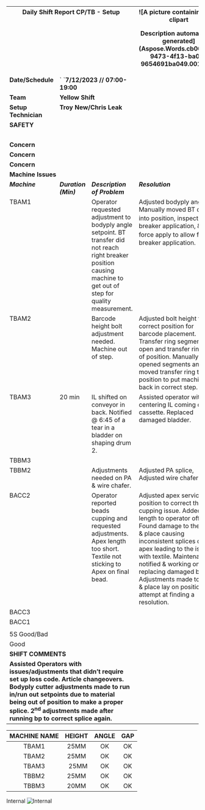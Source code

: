 ﻿
<table><tr><th colspan="4" valign="top"><b>Daily Shift Report CP/TB - Setup</b> </th><th colspan="3" valign="top">![A picture containing text, clipart

Description automatically generated](Aspose.Words.cb00feaa-9473-4f13-ba09-9654691ba049.001.png)</th></tr>
<tr><td valign="top"><b>Date/Schedule</b></td><td colspan="5" valign="top">`  `<b>7/12/2023   //   07:00-19:00</b></td><td rowspan="3" valign="top"></td></tr>
<tr><td valign="top"><b>Team</b></td><td colspan="5" valign="top"><b>Yellow Shift</b></td></tr>
<tr><td valign="top"><b>Setup Technician</b></td><td colspan="5" valign="top"><b>Troy New/Chris Leak</b></td></tr>
<tr><td colspan="7" valign="top"><b>SAFETY</b></td></tr>
<tr><td valign="top"></b> </td><td colspan="6" valign="top"></td></tr>
<tr><td valign="top"><b>Concern</b></td><td colspan="6" valign="top"></td></tr>
<tr><td valign="top"><b>Concern</b></td><td colspan="6" valign="top"> </td></tr>
<tr><td valign="top"><b>Concern</b></td><td colspan="6" valign="top"> </td></tr>
<tr><td colspan="7" valign="top"><b>Machine Issues</b></td></tr>
<tr><td valign="top"><b><i>Machine</i></b></td><td valign="top"><b><i>Duration (Min)</i></b></td><td colspan="3" valign="top"><b><i>Description of Problem</i></b></td><td colspan="2" valign="top"><b><i>Resolution</i></b></td></tr>
<tr><td valign="top"><a name="_hlk76554754"></a>TBAM1</td><td valign="top"></td><td colspan="3" valign="top">Operator requested adjustment to bodyply angle setpoint. BT transfer did not reach right breaker position causing machine to get out of step for quality measurement.</td><td colspan="2" valign="top">Adjusted bodyply angle. Manually moved BT drum into position, inspected 3<sup>rd</sup> breaker application, & used force apply to allow for 4<sup>th</sup> breaker application.</td></tr>
<tr><td valign="top">TBAM2</td><td valign="top"></td><td colspan="3" valign="top">Barcode height bolt adjustment needed. Machine out of step.</td><td colspan="2" valign="top">Adjusted bolt height to correct position for barcode placement. Transfer ring segments not open and transfer ring out of position. Manually opened segments and moved transfer ring to safe position to put machine back in correct step.</td></tr>
<tr><td valign="top">TBAM3</td><td valign="top">20 min</td><td colspan="3" valign="top">IL shifted on conveyor in back. Notified @ 6:45 of a tear in a bladder on shaping drum 2.</td><td colspan="2" valign="top">Assisted operator with centering IL coming off cassette. Replaced damaged bladder.</td></tr>
<tr><td valign="top">TBBM3</td><td valign="top"></td><td colspan="3" valign="top"></td><td colspan="2" valign="top"></td></tr>
<tr><td valign="top">TBBM2</td><td valign="top"></td><td colspan="3" valign="top">Adjustments needed on PA & wire chafer.</td><td colspan="2" valign="top">Adjusted PA splice, Adjusted wire chafer splice.</td></tr>
<tr><td valign="top">BACC2</td><td valign="top"></td><td colspan="3" valign="top">Operator reported beads cupping and requested adjustments. Apex length too short. Textile not sticking to Apex on final bead.</td><td colspan="2" valign="top">Adjusted apex servicer position to correct the cupping issue. Added length to operator offset. Found damage to the pick & place causing inconsistent splices on apex leading to the issue with textile. Maintenance notified & working on replacing damaged block. Adjustments made to pick & place lay on position in an attempt at finding a resolution.</td></tr>
<tr><td valign="top">BACC3</td><td valign="top"></td><td colspan="3" valign="top"></td><td colspan="2" valign="top"></td></tr>
<tr><td valign="top">BACC1</td><td valign="top"></td><td colspan="3" valign="top"></td><td colspan="2" valign="top"></td></tr>
<tr><td colspan="7" valign="top"></td></tr>
<tr><td valign="top">5S Good/Bad</td><td colspan="6" valign="top"></td></tr>
<tr><td valign="top">Good</td><td colspan="6" valign="top"></td></tr>
<tr><td colspan="3" valign="top"><b>SHIFT COMMENTS</b></td></tr>
<tr><td colspan="3" rowspan="3"><b>Assisted Operators with issues/adjustments that didn’t require set up loss code. Article changeovers. Bodyply cutter adjustments made to run in/run out setpoints due to material being out of position to make a proper splice. 2<sup>nd</sup> adjustments made after running bp to correct splice again.</b></td></tr>
<tr></tr>
<tr></tr>
</table>



|**MACHINE NAME**|**HEIGHT**|**ANGLE** |**GAP**|
| :-: | :-: | :-: | :-: |
|TBAM1|25MM|OK|OK|
|TBAM2|25MM|OK|OK|
|TBAM3|` `25MM|OK|OK|
|TBBM2|25MM|OK|OK|
|TBBM3|20MM|OK|OK|

Internal
![Internal](Aspose.Words.cb00feaa-9473-4f13-ba09-9654691ba049.002.png)
